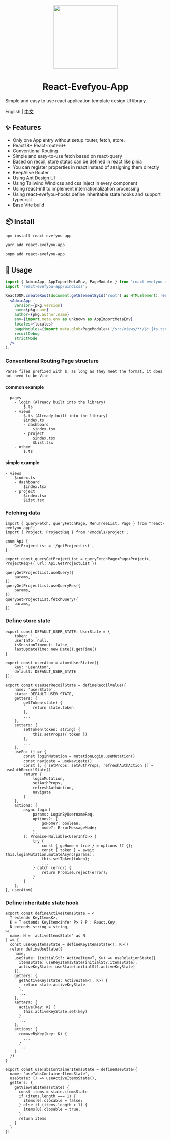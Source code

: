<p align="center">
  <a href="https://ant.design">
    <img width="200" src="">
  </a>
</p>

<h1 align="center">React-Evefyou-App</h1>

<div align="left">

Simple and easy to use react application template design UI library.

</div>

English | [中文](./README-zh_CN.md)

## ✨ Features

- Only one App entry without setup router, fetch, store.
- React18+ React-router6+
- Conventional Routing
- Simple and easy-to-use fetch based on react-query
- Based on recoil, store status can be defined in react like pinia
- You can register properties in react instead of assigning them directly
- KeepAlive Router
- Using Ant Design UI
- Using Tailwind Windicss and css inject in every component
- Using react-intl to implement internationalization processing
- Using react-evefyou-hooks define inheritable state hooks and support typecript
- Base Vite build

## 📦 Install

```bash
npm install react-evefyou-app
```

```bash
yarn add react-evefyou-app
```

```bash
pnpm add react-evefyou-app
```

## 🔨 Usage

```jsx
import { AdminApp, AppImportMetaEnv, PageModule } from "react-evefyou-app";
import 'react-evefyou-app/windicss';

ReactDOM.createRoot(document.getElementById('root') as HTMLElement).render(
  <AdminApp
    version={pkg.version}
    name={pkg.name}
    author={pkg.author.name}
    env={import.meta.env as unknown as AppImportMetaEnv}
    locales={locales}
    pageModules={import.meta.glob<PageModule>('/src/views/**/$*.{ts,tsx}')}
    recoilDebug
    strictMode
  />
);
```

### Conventional Routing Page structure

```
Parse files prefixed with $, as long as they meet the format, it does not need to be Vite
```

#### common example

```
- pages
    - login (Already built into the library)
        $.ts
    - views
        $.ts (Already built into the library)
        $index.ts
        - dashboard
            $index.tsx
        - project
            $index.tsx
            $List.tsx
    - other
        $.ts
```

#### simple example

```
- views
    $index.ts
    - dashboard
        $index.tsx
    - project
        $index.tsx
        $List.tsx
```

### Fetching data

```
import { queryFetch, queryFetchPage, MenuTreeList, Page } from "react-evefyou-app";
import { Project, ProjectReq } from '@models/project';

enum Api {
    GetProjectList = '/getProjectList',
}

export const queryGetProjectList = queryFetchPage<Page<Project>, ProjectReq>({ url: Api.GetProjectList })

queryGetProjectList.useQuery({
    params,
})
queryGetProjectList.useQueryRes({
    params,
})
queryGetProjectList.fetchQuery({
    params,
})
```

### Define store state

```
export const DEFAULT_USER_STATE: UserState = {
    token: '',
    userInfo: null,
    isSessionTimeout: false,
    lastUpdateTime: new Date().getTime()
}

export const userAtom = atom<UserState>({
    key: 'userAtom',
    default: DEFAULT_USER_STATE
});

export const useUserRecoilState = defineRecoilValue({
    name: 'userState',
    state: DEFAULT_USER_STATE,
    getters: {
        getToken(state) {
            return state.token
        },
        ...
    },
    setters: {
        setToken(token: string) {
            this.setProps({ token })
        },
        ...
    },
    useFn: () => {
        const loginMutation = mutationLogin.useMutation()
        const navigate = useNavigate()
        const [, { setProps: setAuthProps, refreshAuthAction }] = useAuthRecoilState()
        return {
            loginMutation,
            setAuthProps,
            refreshAuthAction,
            navigate
        }
    },
    actions: {
        async login(
            params: LoginByUsernameReq,
            options?: {
                goHome?: boolean;
                mode?: ErrorMessageMode;
            },
        ): Promise<Nullable<UserInfo>> {
            try {
                const { goHome = true } = options ?? {};
                const { token } = await this.loginMutation.mutateAsync(params);
                this.setToken(token);
                ...
            } catch (error) {
                return Promise.reject(error);
            }
        }
    },
}, userAtom)
```

### Define inheritable state hook

```
export const defineActiveItemsState = <
  T extends KeyItem<K>,
  K = T extends KeyItem<infer P> ? P : React.Key,
  N extends string = string,
>(
  name: N = 'activeItemsState' as N
) => {
  const useKeyItemsState = defineKeyItemsState<T, K>()
  return defineUseState({
    name,
    useState: (initialSt?: ActiveItem<T, K>) => useRelationState({
      itemsState: useKeyItemsState(initialSt?.itemsState),
      activeKeyState: useState(initialSt?.activeKeyState)
    }),
    getters: {
      getActiveKey(state: ActiveItem<T, K>) {
        return state.activeKeyState
      },
      ...
    },
    setters: {
      active(key: K) {
        this.activeKeyState.set(key)
      }
      ...
    },
    actions: {
      removeByKey(key: K) {
        ...
      }
      ...
    }
  })
}

export const useTabsContainerItemsState = defineUseState({
  name: 'useTabsContainerItemsState',
  useState: () => useActiveItemsState(),
  getters: {
    getViewTabItems(state) {
      const items = state.itemsState
      if (items.length === 1) {
        items[0].closable = false;
      } else if (items.length > 1) {
        items[0].closable = true;
      }
      return items
    }
  }
})
```

